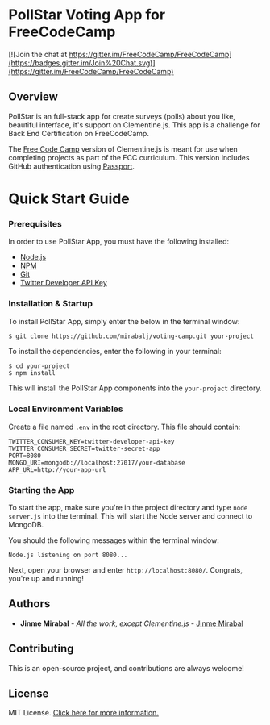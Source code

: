 # PollStar Voting App for FreeCodeCamp

[![Join the chat at https://gitter.im/FreeCodeCamp/FreeCodeCamp](https://badges.gitter.im/Join%20Chat.svg)](https://gitter.im/FreeCodeCamp/FreeCodeCamp)

## Overview

PollStar is an full-stack app for create surveys (polls) about you like, beautiful interface, it's support on Clementine.js. This app is a challenge for Back End Certification on FreeCodeCamp.

The [Free Code Camp](http://www.freecodecamp.com) version of Clementine.js is meant for use when completing projects as part of the FCC curriculum. This version includes GitHub authentication using [Passport](http://passportjs.org/).

# Quick Start Guide

### Prerequisites

In order to use PollStar App, you must have the following installed:

- [Node.js](https://nodejs.org/)
- [NPM](https://nodejs.org/)
- [Git](https://git-scm.com/)
- [Twitter Developer API Key](https://apps.twitter.com/)

### Installation & Startup

To install PollStar App, simply enter the below in the terminal window:

```bash
$ git clone https://github.com/mirabalj/voting-camp.git your-project
```

To install the dependencies, enter the following in your terminal:

```
$ cd your-project
$ npm install
```

This will install the PollStar App components into the `your-project` directory.

### Local Environment Variables

Create a file named `.env` in the root directory. This file should contain:

```
TWITTER_CONSUMER_KEY=twitter-developer-api-key
TWITTER_CONSUMER_SECRET=twitter-secret-app
PORT=8080
MONGO_URI=mongodb://localhost:27017/your-database
APP_URL=http://your-app-url

```

### Starting the App

To start the app, make sure you're in the project directory and type `node server.js` into the terminal. This will start the Node server and connect to MongoDB.

You should the following messages within the terminal window:

```
Node.js listening on port 8080...
```

Next, open your browser and enter `http://localhost:8080/`. Congrats, you're up and running!

## Authors

* **Jinme Mirabal** - *All the work, except Clementine.js* - [Jinme Mirabal](https://github.com/mirabalj)

## Contributing

This is an open-source project, and contributions are always welcome!

## License

MIT License. [Click here for more information.](LICENSE.md)
